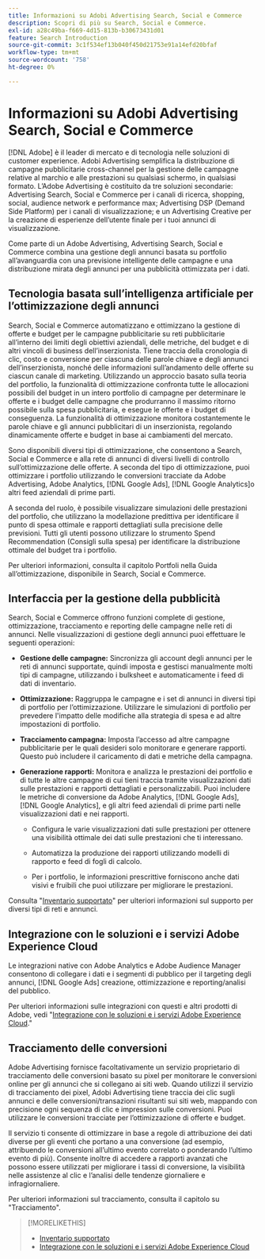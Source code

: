 ```yaml
---
title: Informazioni su Adobi Advertising Search, Social e Commerce
description: Scopri di più su Search, Social e Commerce.
exl-id: a28c49ba-f669-4d15-813b-b30673431d01
feature: Search Introduction
source-git-commit: 3c1f534ef13b040f450d21753e91a14efd20bfaf
workflow-type: tm+mt
source-wordcount: '758'
ht-degree: 0%

---
```


# Informazioni su Adobi Advertising Search, Social e Commerce

[!DNL Adobe] è il leader di mercato e di tecnologia nelle soluzioni di customer experience. Adobi Advertising semplifica la distribuzione di campagne pubblicitarie cross-channel per la gestione delle campagne relative al marchio e alle prestazioni su qualsiasi schermo, in qualsiasi formato. L’Adobe Advertising è costituito da tre soluzioni secondarie: Advertising Search, Social e Commerce per i canali di ricerca, shopping, social, audience network e performance max; Advertising DSP (Demand Side Platform) per i canali di visualizzazione; e un Advertising Creative per la creazione di esperienze dell’utente finale per i tuoi annunci di visualizzazione.

Come parte di un Adobe Advertising, Advertising Search, Social e Commerce combina una gestione degli annunci basata su portfolio all’avanguardia con una previsione intelligente delle campagne e una distribuzione mirata degli annunci per una pubblicità ottimizzata per i dati.

## Tecnologia basata sull’intelligenza artificiale per l’ottimizzazione degli annunci

Search, Social e Commerce automatizzano e ottimizzano la gestione di offerte e budget per le campagne pubblicitarie su reti pubblicitarie all’interno dei limiti degli obiettivi aziendali, delle metriche, del budget e di altri vincoli di business dell’inserzionista. Tiene traccia della cronologia di clic, costo e conversione per ciascuna delle parole chiave e degli annunci dell’inserzionista, nonché delle informazioni sull’andamento delle offerte su ciascun canale di marketing. Utilizzando un approccio basato sulla teoria del portfolio, la funzionalità di ottimizzazione confronta tutte le allocazioni possibili del budget in un intero portfolio di campagne per determinare le offerte e i budget delle campagne che produrranno il massimo ritorno possibile sulla spesa pubblicitaria, e esegue le offerte e i budget di conseguenza. La funzionalità di ottimizzazione monitora costantemente le parole chiave e gli annunci pubblicitari di un inserzionista, regolando dinamicamente offerte e budget in base ai cambiamenti del mercato.

Sono disponibili diversi tipi di ottimizzazione, che consentono a Search, Social e Commerce e alla rete di annunci di diversi livelli di controllo sull’ottimizzazione delle offerte. A seconda del tipo di ottimizzazione, puoi ottimizzare i portfolio utilizzando le conversioni tracciate da Adobe Advertising, Adobe Analytics, [!DNL Google Ads], [!DNL Google Analytics]o altri feed aziendali di prime parti.

A seconda del ruolo, è possibile visualizzare simulazioni delle prestazioni del portfolio, che utilizzano la modellazione predittiva per identificare il punto di spesa ottimale e rapporti dettagliati sulla precisione delle previsioni. Tutti gli utenti possono utilizzare lo strumento Spend Recommendation (Consigli sulla spesa) per identificare la distribuzione ottimale del budget tra i portfolio.

Per ulteriori informazioni, consulta il capitolo Portfoli nella Guida all’ottimizzazione, disponibile in Search, Social e Commerce.

## Interfaccia per la gestione della pubblicità

Search, Social e Commerce offrono funzioni complete di gestione, ottimizzazione, tracciamento e reporting delle campagne nelle reti di annunci. Nelle visualizzazioni di gestione degli annunci puoi effettuare le seguenti operazioni:

* **Gestione delle campagne:**  Sincronizza gli account degli annunci per le reti di annunci supportate, quindi imposta e gestisci manualmente molti tipi di campagne, utilizzando i bulksheet e automaticamente i feed di dati di inventario.

* **Ottimizzazione:** Raggruppa le campagne e i set di annunci in diversi tipi di portfolio per l’ottimizzazione. Utilizzare le simulazioni di portfolio per prevedere l&#39;impatto delle modifiche alla strategia di spesa e ad altre impostazioni di portfolio.

* **Tracciamento campagna:** Imposta l’accesso ad altre campagne pubblicitarie per le quali desideri solo monitorare e generare rapporti. Questo può includere il caricamento di dati e metriche della campagna.

* **Generazione rapporti:** Monitora e analizza le prestazioni dei portfolio e di tutte le altre campagne di cui tieni traccia tramite visualizzazioni dati sulle prestazioni e rapporti dettagliati e personalizzabili. Puoi includere le metriche di conversione da Adobe Analytics, [!DNL Google Ads], [!DNL Google Analytics], e gli altri feed aziendali di prime parti nelle visualizzazioni dati e nei rapporti.

   * Configura le varie visualizzazioni dati sulle prestazioni per ottenere una visibilità ottimale dei dati sulle prestazioni che ti interessano.

   * Automatizza la produzione dei rapporti utilizzando modelli di rapporto e feed di fogli di calcolo.

   * Per i portfolio, le informazioni prescrittive forniscono anche dati visivi e fruibili che puoi utilizzare per migliorare le prestazioni.

Consulta &quot;[Inventario supportato](/help/search-social-commerce/introduction/supported-inventory.md)&quot; per ulteriori informazioni sul supporto per diversi tipi di reti e annunci.

## Integrazione con le soluzioni e i servizi Adobe Experience Cloud

Le integrazioni native con Adobe Analytics e Adobe Audience Manager consentono di collegare i dati e i segmenti di pubblico per il targeting degli annunci, [!DNL Google Ads] creazione, ottimizzazione e reporting/analisi del pubblico.

Per ulteriori informazioni sulle integrazioni con questi e altri prodotti di Adobe, vedi &quot;[Integrazione con le soluzioni e i servizi Adobe Experience Cloud](/help/search-social-commerce/introduction/integrations.md).&quot;

## Tracciamento delle conversioni

Adobe Advertising fornisce facoltativamente un servizio proprietario di tracciamento delle conversioni basato su pixel per monitorare le conversioni online per gli annunci che si collegano ai siti web. Quando utilizzi il servizio di tracciamento dei pixel, Adobi Advertising tiene traccia dei clic sugli annunci e delle conversioni/transazioni risultanti sui siti web, mappando con precisione ogni sequenza di clic e impression sulle conversioni. Puoi utilizzare le conversioni tracciate per l’ottimizzazione di offerte e budget.

Il servizio ti consente di ottimizzare in base a regole di attribuzione dei dati diverse per gli eventi che portano a una conversione (ad esempio, attribuendo le conversioni all’ultimo evento correlato o ponderando l’ultimo evento di più). Consente inoltre di accedere a rapporti avanzati che possono essere utilizzati per migliorare i tassi di conversione, la visibilità nelle assistenze al clic e l’analisi delle tendenze giornaliere e infragiornaliere.

Per ulteriori informazioni sul tracciamento, consulta il capitolo su &quot;Tracciamento&quot;.

>[!MORELIKETHIS]
>
>* [Inventario supportato](supported-inventory.md)
>* [Integrazione con le soluzioni e i servizi Adobe Experience Cloud](integrations.md)

